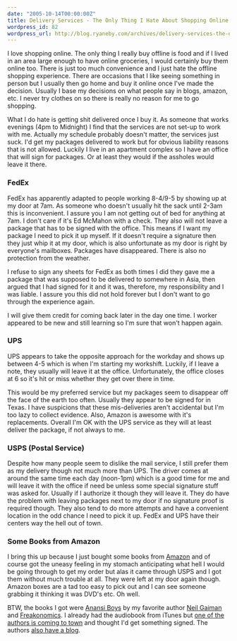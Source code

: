 ```yaml
---
date: "2005-10-14T00:00:00Z"
title: Delivery Services - The Only Thing I Hate About Shopping Online
wordpress_id: 82
wordpress_url: http://blog.ryaneby.com/archives/delivery-services-the-only-thing-i-hate-about-shopping-online/
---
```

I love shopping online. The only thing I really buy offline is food and if I lived in an area large enough to have online groceries, I would certainly buy them online too. There is just too much convenience and I just hate the offline shopping experience. There are occasions that I like seeing something in person but I usually then go home and buy it online once I've made the decision. Usually I base my decisions on what people say in blogs, amazon, etc. I never try clothes on so there is really no reason for me to go shopping.

What I do hate is getting shit delivered once I buy it. As someone that works evenings (4pm to Midnight) I find that the services are not set-up to work with me. Actually my schedule probably doesn't matter, the services just suck. I'd get my packages delivered to work but for obvious liability reasons that is not allowed. Luckily I live in an apartment complex so I have an office that will sign for packages. Or at least they would if the assholes would leave it there.

<h3>FedEx</h3>

FedEx has apparently adapted to people working 8-4/9-5 by showing up at my door at 7am. As someone who doesn't usually hit the sack until 2-3am this is inconvenient. I assure you I am not getting out of bed for anything at 7am. I don't care if it's Ed McMahon with a check. They also will not leave a package that has to be signed with the office. This means if I want my package I need to pick it up myself. If it doesn't require a signature then they just whip it at my door, which is also unfortunate as my door is right by everyone's mailboxes. Packages have disappeared. There is also no protection from the weather.

I refuse to sign any sheets for FedEx as both times I did they gave me a package that was supposed to be delivered to somewhere in Asia, then argued that I had signed for it and it was, therefore, my responsibility and I was liable. I assure you this did not hold forever but I don't want to go through the experience again.

I will give them credit for coming back later in the day one time. I worker appeared to be new and still learning so I'm sure that won't happen again.

<h3>UPS</h3>

UPS appears to take the opposite approach for the workday and shows up between 4-5 which is when I'm starting my workshift. Luckily, if I leave a note, they usually will leave it at the office. Unfortunately, the office closes at 6 so it's hit or miss whether they get over there in time.

This would be my preferred service but my packages seem to disappear off the face of the earth too often. Usually they appear to be signed for in Texas. I have suspicions that these mis-deliveries aren't accidental but I'm too lazy to collect evidence. Also, Amazon is awesome with it's replacements. Overall I'm OK with the UPS service as they will at least deliver the package, if not always to me.

<h3>USPS (Postal Service)</h3>

Despite how many people seem to dislike the mail service, I still prefer them as my delivery though not much more than UPS. The driver comes at around the same time each day (noon-1pm) which is a good time for me and will leave it with the office if need be unless some special signature stuff was asked for. Usually if I authorize it though they will leave it. They do have the problem with leaving packages next to my door if no signature proof is required though. They also tend to do more attempts and have a convenient location in the odd chance I need to pick it up. FedEx and UPS have their centers way the hell out of town.

<h3>Some Books from Amazon</h3>

I bring this up because I just bought some books from <a href="http://www.amazon.com">Amazon</a> and of course got the uneasy feeling in my stomach anticipating what hell I would be going through to get my order but alas it came through USPS and I got them without much trouble at all. They were left at my door again though. Amazon boxes are a tad too easy to pick out and I can see someone grabbing it thinking it was DVD's etc. Oh well.

BTW, the books I got were <a href="http://www.amazon.com/gp/product/006051518X/">Anansi Boys</a> by my favorite author <a href="http://neilgaiman.com/">Neil Gaiman</a> and <a href="http://www.amazon.com/gp/product/006073132X/">Freakonomics</a>. I already had the audiobook from iTunes but <a href="http://whartoncenter.com/performances/productionDetails.aspx?productionID=222&genreID=19">one of the authors is coming to town</a> and thought I'd get something signed. The authors <a href="http://freakonomics.com/">also have a blog</a>.
